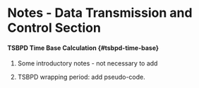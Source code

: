 # Notes - Data Transmission and Control Section

#### TSBPD Time Base Calculation {#tsbpd-time-base}

1. Some introductory notes - not necessary to add

<!-- Timestamps are relative to the connection. The transmission is not based on an absolute time.
The scheduled execution time is based on a real clock time. A time base is maintained to
convert each packet‘s timestamp to local clock time. Packets are offset from the sender‘s
StartTime. Any time reference based on local StartTime is maintained, taking into account RTT,
time zone and drift caused by the sum of truncated nanoseconds and other measurements. -->

2. TSBPD wrapping period: add pseudo-code.